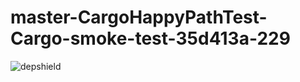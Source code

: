 # master-CargoHappyPathTest-Cargo-smoke-test-35d413a-229

![depshield](https://depshield.sonatype.org/badges/depshield-prod/master-CargoHappyPathTest-Cargo-smoke-test-35d413a-229/depshield.svg)